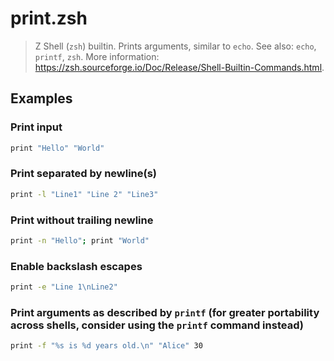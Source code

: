 # print.zsh

> Z Shell (`zsh`) builtin. Prints arguments, similar to `echo`. See also: `echo`, `printf`, `zsh`. More information: <https://zsh.sourceforge.io/Doc/Release/Shell-Builtin-Commands.html>.

## Examples

### Print input

```bash
print "Hello" "World"
```

### Print separated by newline(s)

```bash
print -l "Line1" "Line 2" "Line3"
```

### Print without trailing newline

```bash
print -n "Hello"; print "World"
```

### Enable backslash escapes

```bash
print -e "Line 1\nLine2"
```

### Print arguments as described by `printf` (for greater portability across shells, consider using the `printf` command instead)

```bash
print -f "%s is %d years old.\n" "Alice" 30
```
